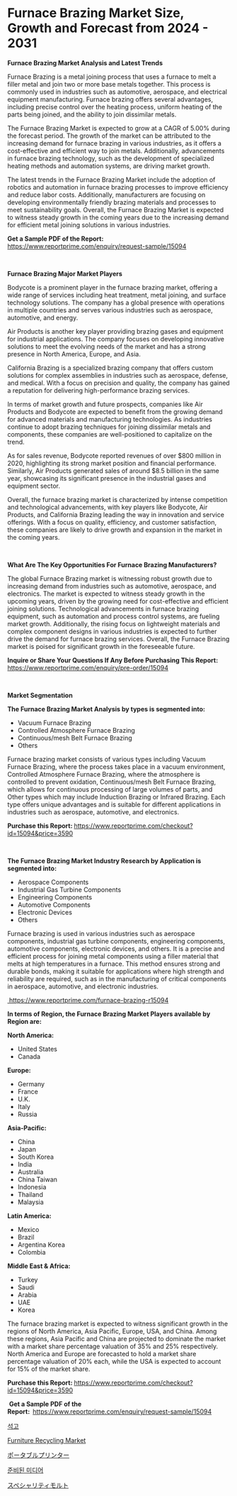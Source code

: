 <p><h1>Furnace Brazing Market Size, Growth and Forecast from 2024 - 2031</h1></p><p><strong>Furnace Brazing Market Analysis and Latest Trends</strong></p>
<p><p>Furnace Brazing is a metal joining process that uses a furnace to melt a filler metal and join two or more base metals together. This process is commonly used in industries such as automotive, aerospace, and electrical equipment manufacturing. Furnace brazing offers several advantages, including precise control over the heating process, uniform heating of the parts being joined, and the ability to join dissimilar metals.</p><p>The Furnace Brazing Market is expected to grow at a CAGR of 5.00% during the forecast period. The growth of the market can be attributed to the increasing demand for furnace brazing in various industries, as it offers a cost-effective and efficient way to join metals. Additionally, advancements in furnace brazing technology, such as the development of specialized heating methods and automation systems, are driving market growth.</p><p>The latest trends in the Furnace Brazing Market include the adoption of robotics and automation in furnace brazing processes to improve efficiency and reduce labor costs. Additionally, manufacturers are focusing on developing environmentally friendly brazing materials and processes to meet sustainability goals. Overall, the Furnace Brazing Market is expected to witness steady growth in the coming years due to the increasing demand for efficient metal joining solutions in various industries.</p></p>
<p><strong>Get a Sample PDF of the Report:&nbsp;</strong> <a href="https://www.reportprime.com/enquiry/request-sample/15094">https://www.reportprime.com/enquiry/request-sample/15094</a></p>
<p>&nbsp;</p>
<p><strong>Furnace Brazing Major Market Players</strong></p>
<p><p>Bodycote is a prominent player in the furnace brazing market, offering a wide range of services including heat treatment, metal joining, and surface technology solutions. The company has a global presence with operations in multiple countries and serves various industries such as aerospace, automotive, and energy.</p><p>Air Products is another key player providing brazing gases and equipment for industrial applications. The company focuses on developing innovative solutions to meet the evolving needs of the market and has a strong presence in North America, Europe, and Asia.</p><p>California Brazing is a specialized brazing company that offers custom solutions for complex assemblies in industries such as aerospace, defense, and medical. With a focus on precision and quality, the company has gained a reputation for delivering high-performance brazing services.</p><p>In terms of market growth and future prospects, companies like Air Products and Bodycote are expected to benefit from the growing demand for advanced materials and manufacturing technologies. As industries continue to adopt brazing techniques for joining dissimilar metals and components, these companies are well-positioned to capitalize on the trend.</p><p>As for sales revenue, Bodycote reported revenues of over $800 million in 2020, highlighting its strong market position and financial performance. Similarly, Air Products generated sales of around $8.5 billion in the same year, showcasing its significant presence in the industrial gases and equipment sector.</p><p>Overall, the furnace brazing market is characterized by intense competition and technological advancements, with key players like Bodycote, Air Products, and California Brazing leading the way in innovation and service offerings. With a focus on quality, efficiency, and customer satisfaction, these companies are likely to drive growth and expansion in the market in the coming years.</p></p>
<p>&nbsp;</p>
<p><strong>What Are The Key Opportunities For Furnace Brazing Manufacturers?</strong></p>
<p><p>The global Furnace Brazing market is witnessing robust growth due to increasing demand from industries such as automotive, aerospace, and electronics. The market is expected to witness steady growth in the upcoming years, driven by the growing need for cost-effective and efficient joining solutions. Technological advancements in furnace brazing equipment, such as automation and process control systems, are fueling market growth. Additionally, the rising focus on lightweight materials and complex component designs in various industries is expected to further drive the demand for furnace brazing services. Overall, the Furnace Brazing market is poised for significant growth in the foreseeable future.</p></p>
<p><strong>Inquire or Share Your Questions If Any Before Purchasing This Report:</strong> <a href="https://www.reportprime.com/enquiry/pre-order/15094">https://www.reportprime.com/enquiry/pre-order/15094</a></p>
<p>&nbsp;</p>
<p><strong>Market Segmentation</strong></p>
<p><strong>The Furnace Brazing Market Analysis by types is segmented into:</strong></p>
<p><ul><li>Vacuum Furnace Brazing</li><li>Controlled Atmosphere Furnace Brazing</li><li>Continuous/mesh Belt Furnace Brazing</li><li>Others</li></ul></p>
<p><p>Furnace brazing market consists of various types including Vacuum Furnace Brazing, where the process takes place in a vacuum environment, Controlled Atmosphere Furnace Brazing, where the atmosphere is controlled to prevent oxidation, Continuous/mesh Belt Furnace Brazing, which allows for continuous processing of large volumes of parts, and Other types which may include Induction Brazing or Infrared Brazing. Each type offers unique advantages and is suitable for different applications in industries such as aerospace, automotive, and electronics.</p></p>
<p><strong>Purchase this Report:&nbsp;</strong><a href="https://www.reportprime.com/checkout?id=15094&price=3590">https://www.reportprime.com/checkout?id=15094&price=3590</a></p>
<p>&nbsp;</p>
<p><strong>The Furnace Brazing Market Industry Research by Application is segmented into:</strong></p>
<p><ul><li>Aerospace Components</li><li>Industrial Gas Turbine Components</li><li>Engineering Components</li><li>Automotive Components</li><li>Electronic Devices</li><li>Others</li></ul></p>
<p><p>Furnace brazing is used in various industries such as aerospace components, industrial gas turbine components, engineering components, automotive components, electronic devices, and others. It is a precise and efficient process for joining metal components using a filler material that melts at high temperatures in a furnace. This method ensures strong and durable bonds, making it suitable for applications where high strength and reliability are required, such as in the manufacturing of critical components in aerospace, automotive, and electronic industries.</p></p>
<p><a href="https://www.reportprime.com/furnace-brazing-r15094">&nbsp;https://www.reportprime.com/furnace-brazing-r15094</a></p>
<p><strong>In terms of Region, the Furnace Brazing Market Players available by Region are:</strong></p>
<p>
    <p> <strong> North America: </strong>
        <ul>
            <li>United States</li>
            <li>Canada</li>
        </ul>
        </p> 
    <p> <strong> Europe: </strong>
        <ul>
            <li>Germany</li>
            <li>France</li>
            <li>U.K.</li>
            <li>Italy</li>
            <li>Russia</li>
        </ul>
        </p> 
    <p> <strong> Asia-Pacific: </strong>
        <ul>
            <li>China</li>
            <li>Japan</li>
            <li>South Korea</li>
            <li>India</li>
            <li>Australia</li>
            <li>China Taiwan</li>
            <li>Indonesia</li>
            <li>Thailand</li>
            <li>Malaysia</li>
        </ul>
        </p> 
    <p> <strong> Latin America: </strong>
        <ul>
            <li>Mexico</li>
            <li>Brazil</li>
            <li>Argentina Korea</li>
            <li>Colombia</li>
        </ul>
        </p> 
    <p> <strong> Middle East & Africa: </strong>
        <ul>
            <li>Turkey</li>
            <li>Saudi</li>
            <li>Arabia</li>
            <li>UAE</li>
            <li>Korea</li>
        </ul>
    </p>
    </p>
<p><p>The furnace brazing market is expected to witness significant growth in the regions of North America, Asia Pacific, Europe, USA, and China. Among these regions, Asia Pacific and China are projected to dominate the market with a market share percentage valuation of 35% and 25% respectively. North America and Europe are forecasted to hold a market share percentage valuation of 20% each, while the USA is expected to account for 15% of the market share.</p></p>
<p><strong>Purchase this Report: </strong><a href="https://www.reportprime.com/checkout?id=15094&price=3590">https://www.reportprime.com/checkout?id=15094&price=3590</a></p>
<p>&nbsp;<strong>Get a Sample PDF of the Report:&nbsp;&nbsp;</strong><a href="https://www.reportprime.com/enquiry/request-sample/15094">https://www.reportprime.com/enquiry/request-sample/15094</a></p>
<p><strong></strong></p>
<p><p><a href="https://medium.com/@wiltonbrakus2022/2024%EB%85%84%EB%B6%80%ED%84%B0-2031%EB%85%84%EA%B9%8C%EC%A7%80%EC%9D%98-%EC%84%9D%EA%B3%A0-%EC%8B%9C%EC%9E%A5-%EC%8B%A0%ED%9D%A5-%ED%8A%B8%EB%A0%8C%EB%93%9C%EC%99%80-%EB%AF%B8%EB%9E%98-%EC%A0%84%EB%A7%9D-03f133bd3dd1">석고</a></p><p><a href="https://github.com/abdillahsp58/Market-Research-Report-List-1/blob/main/furniture-recycling-market.md">Furniture Recycling Market</a></p><p><a href="https://medium.com/@austincooper525/%E3%82%B0%E3%83%AD%E3%83%BC%E3%83%90%E3%83%AB%E3%81%AA%E3%83%9D%E3%83%BC%E3%82%BF%E3%83%96%E3%83%AB%E3%83%97%E3%83%AA%E3%83%B3%E3%82%BF%E3%83%BC%E3%81%AE%E5%B8%82%E5%A0%B4%E8%A6%8F%E6%A8%A1%E3%81%A8%E3%82%B7%E3%82%A7%E3%82%A2%E5%88%86%E6%9E%90-%E8%A3%BD%E5%93%81%E3%82%BF%E3%82%A4%E3%83%97%E5%88%A5-%E3%82%A2%E3%83%97%E3%83%AA%E3%82%B1%E3%83%BC%E3%82%B7%E3%83%A7%E3%83%B3%E5%88%A5-%E5%9C%B0%E5%9F%9F%E5%88%A5-%E4%BA%88%E6%B8%AC-2024%E5%B9%B4-2031%E5%B9%B4-75bca09b6d7f">ポータブルプリンター</a></p><p><a href="https://medium.com/@emmamoy1/%EC%A4%80%EB%B9%84%EB%90%9C-%EB%AF%B8%EB%94%94%EC%96%B4-%EC%8B%9C%EC%9E%A5-%EC%A1%B0%EC%82%AC-%EB%B0%8F-%EC%82%B0%EC%97%85-%EB%B3%80%ED%99%94-%EB%B0%8F-2031%EB%85%84%EA%B9%8C%EC%A7%80%EC%9D%98-%EC%98%88%EC%B8%A1-37f69fa52c93">준비된 미디어</a></p><p><a href="https://medium.com/@effiesporer2023/%E3%82%B0%E3%83%AD%E3%83%BC%E3%83%90%E3%83%AB%E5%B0%82%E9%96%80%E9%BA%A6%E8%8A%BD%E5%B8%82%E5%A0%B4%E3%81%AE%E5%B0%86%E6%9D%A5%E5%8B%95%E5%90%91-2024%E5%B9%B4%E3%81%8B%E3%82%892031%E5%B9%B4%E3%81%BE%E3%81%A7%E3%81%AE%E5%B8%82%E5%A0%B4%E6%B4%9E%E5%AF%9F%E3%81%A8%E5%88%86%E6%9E%90-136%E3%83%9A%E3%83%BC%E3%82%B8-c17af994f4fb">スペシャリティモルト</a></p></p>